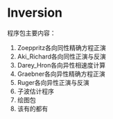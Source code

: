 # Inversion

程序包主要内容：
1. Zoeppritz各向同性精确方程正演
2. Aki_Richard各向同性正演与反演
3. Darey_Hron各向异性相速度计算
4. Graebner各向异性精确方程正演
5. Ruger各向异性正演与反演
6. 子波估计程序
7. 绘图包
8. 该有的都有
